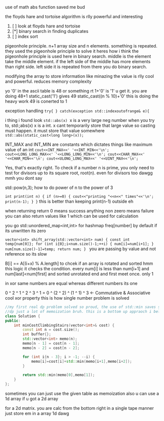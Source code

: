 use of math abs function saved me bud

the floyds hare and tortoise algorithm is rlly powerful and interesting
1. [ ] look at floyds hare and tortoise
2. [*] binary search in finding duplicates
3. [ ] index sort

pigeonhole principle. n+1 array size and n elements. something is repeated.
they used the pigeonhole principle to solve it 
heres how i think the pigeonhole principle is used here in binary search. middle is the element
take the middle element. if the left side of the middle has more elements than right side. left side it is repeated
from there you do binary search. 

modifying the array to store information
like minazing the value is rlly cool and powerful. reduces memory complexity

yo '0' in the ascii table is 48 or something rt
1+'0' is '1' u get it. you are doing 48+1
static_cast<int>('1') gives 49
static_cast<char>((n % 10)+'0' this is doing the heavy work 49 is conerted to 1

exception handling
 `try{
}
catch(exception std::indexoutofrange& e){`

i thing i found look 
`std::abs(x)
`x is a very large neg number when you try to,
std:;abs(x) x is a int. x cant temporarily store that large value
so casting must happen. it must store that value somewhere
`std::abs(static_cast<long long>(x));`

INT_MAX and INT_MIN are constants which dictates things like maximum value of an int
`cout<<INT_MAX<<' '<<INT_MIN<<'\n';
cout<<LONG_LONG_MAX<<' '<<LONG_LONG_MIN<<'\n';
cout<<CHAR_MAX<<' '<<CHAR_MIN<<'\n';
cout<<ULONG_LONG_MAX<<' '<<UINT_MAX<<'\n';`

Yes, that's exactly right. To check if a number n is prime, you only need to test for 
divisors up to its square root, root(n).
even for divisors too dawgg
mmh you dont say

std::pow(n,3); how to do power of n to the power of 3

`int print(int n) {
if (n>=0) {
cout<<"printing "<<n<<" times"<<'\n';
print(n-1);
}
}`
this is better than keeping print(n-1) outside eh

when returning return 0 means success
anything non zeero means failure
you can also return values like 1 which can be used for calculation

you go std::unordered_map<int,int> for hashmap
freq[number] by default if its unwritten its zero

`vector<int> shift_array(std::vector<int> num) {
const int temp{num[0]};
for (int i{0};i<num.size()-1;++i) {
num[i]=num[i+1];
}
num[num.size()-1]=temp;
return num;
}
` you are passing by value and not reference so its slow

B[i] == A[(i+x) % A.length] to chcek if an array is rotated and sorted hmm
this logic it checks the condition. every num[i] is less than num[i+1] and num[last]<num[first]
and sorted unrotated end and first meet once. only 1

in xor same numbers are equal whereas different numbers its one

0 ^ 2 ^ 1 ^ 2 ^ 3 ^ 1
= 0 ^ (2 ^ 2) ^ (1 ^ 1) ^ 3    ← Commutative & Associative
cool xor property
this is how single number problem is solved

```c++
//my first real dp problem solved so proud, the use of std::min saves space and is better readability
//dp just a lot of memoization bruh. this is a bottom up appraoch i belive
class Solution {
public:
    int minCostClimbingStairs(vector<int>& cost) {
        const int n = cost.size();
        int buffer{};
        std::vector<int> memo(n);
        memo[n - 1] = cost[n - 1];
        memo[n - 2] = cost[n - 2];

        for (int i{n - 3}; i > -1; --i) {
            memo[i]=cost[i]+std::min(memo[i+1],memo[i+2]);
        }
        
        return std::min(memo[0],memo[1]);
    }
};
```
sometimes you can just use the given table as memoization
also u can use a 1d array if u got a 2d array

for a 2d matrix. you are calc from the bottom right in a single tape manner just store em in a array 1d dawg